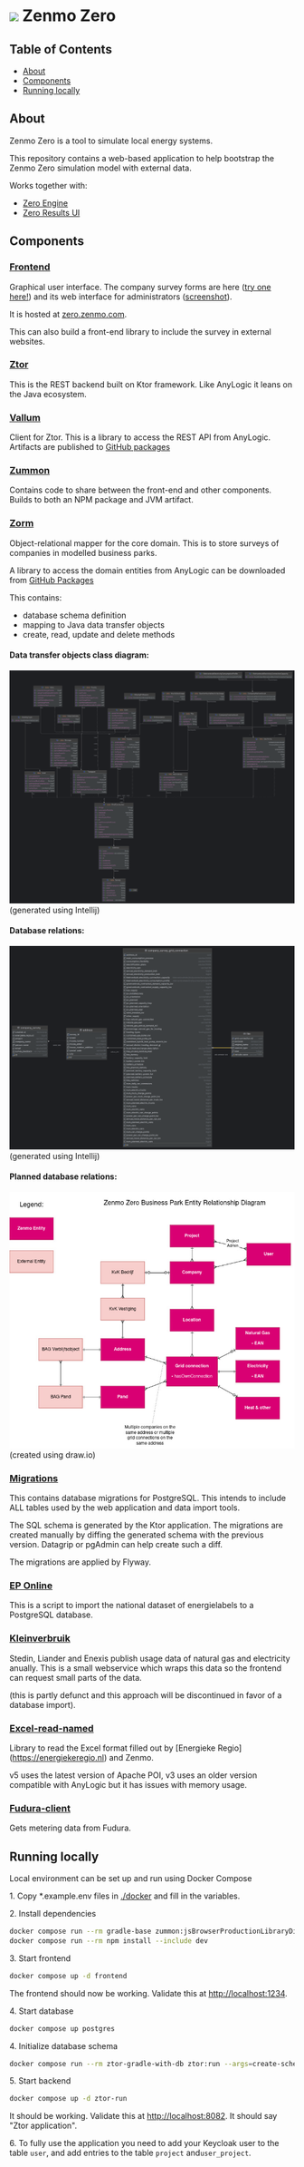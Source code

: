 <img src="https://zenmo.com/wp-content/uploads/elementor/thumbs/zenmo-logo-website-light-grey-square-o1piz2j6llwl7n0xd84ywkivuyf22xei68ewzwrvmc.png" height="30px"/> Zenmo Zero
==========

Table of Contents
-----------------

- [About](#about)
- [Components](#Components)
- [Running locally](#running-locally)

About
-----

Zenmo Zero is a tool to simulate local energy systems.

This repository contains a web-based application to help bootstrap the Zenmo Zero simulation model with external data.

Works together with:

* [Zero Engine](https://github.com/Zenmo/zero_engine)
* [Zero Results UI](https://github.com/Zenmo/zero_results_UI)

Components
----------

### [Frontend](frontend)

Graphical user interface. The company survey forms are here ([try one here!](https://zero-test.zenmo.com/bedrijven-hessenpoort)) and its web interface for administrators ([screenshot](docs/admin-screenshot.jpg)). 

It is hosted at [zero.zenmo.com](https://zero.zenmo.com).

This can also build a front-end library to include the survey in external websites.

### [Ztor](ztor)

This is the REST backend built on Ktor framework. 
Like AnyLogic it leans on the Java ecosystem.

### [Vallum](vallum)

Client for Ztor. This is a library to access the REST API from AnyLogic.
Artifacts are published to [GitHub packages](https://github.com/Zenmo/zero/packages/2239630)

### [Zummon](zummon)

Contains code to share between the front-end and other components. 
Builds to both an NPM package and JVM artifact. 

### [Zorm](zorm)

Object-relational mapper for the core domain. This is to store surveys of companies in 
modelled business parks.

A library to access the domain entities from AnyLogic can be downloaded from [GitHub Packages](https://github.com/Zenmo/zero/packages/2104350)

This contains:

* database schema definition
* mapping to Java data transfer objects
* create, read, update and delete methods

#### Data transfer objects class diagram:

![](docs/dto-class-diagram.png)
(generated using Intellij)

#### Database relations:

![](docs/erd.png)
(generated using Intellij)

#### Planned database relations:
![](docs/erd-future.jpg)
(created using draw.io)


### [Migrations](migrations)

This contains database migrations for PostgreSQL.
This intends to include ALL tables used by the web application and data import tools.

The SQL schema is generated by the Ktor application.
The migrations are created manually by diffing the generated schema with the previous version. Datagrip or pgAdmin can help create such a diff.

The migrations are applied by Flyway.

### [EP Online](ep-online)

This is a script to import the national dataset of energielabels to a PostgreSQL database.

### [Kleinverbruik](kleinverbruik)

Stedin, Liander and Enexis publish usage data of natural gas and electricity anually.
This is a small webservice which wraps this data so the frontend can request small parts of the data.

(this is partly defunct and this approach will be discontinued in favor of a database import).

### [Excel-read-named](excel-read-named-v5)

Library to read the Excel format filled out by [Energieke Regio]
(https://energiekeregio.nl) and Zenmo.

v5 uses the latest version of Apache POI, v3 uses an older version 
compatible with AnyLogic but it has issues with memory usage.

### [Fudura-client](fudura-client)

Gets metering data from Fudura.

Running locally
---

Local environment can be set up and run using Docker Compose

1\. Copy *.example.env files in [./docker](./docker) and fill in the variables.

2\. Install dependencies

```bash
docker compose run --rm gradle-base zummon:jsBrowserProductionLibraryDistribution
docker compose run --rm npm install --include dev
```

3\. Start frontend

```bash
docker compose up -d frontend
```

The frontend should now be working. Validate this at 
[http://localhost:1234](http://localhost:1234).

4\. Start database

```bash
docker compose up postgres
```

4\. Initialize database schema

```bash
docker compose run --rm ztor-gradle-with-db ztor:run --args=create-schema
```

5\. Start backend

```bash
docker compose up -d ztor-run
```

It should be working. Validate this at 
[http://localhost:8082](http://localhost:8082). 
It should say "Ztor application".

6\. To fully use the application you need to add your Keycloak user to the 
table `user`, and add entries to the table `project` and`user_project`.
